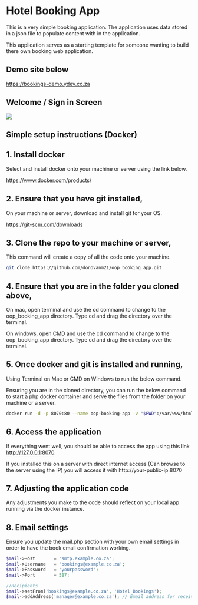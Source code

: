 # Hotel Booking App

This is a very simple booking application. The application uses data stored in a json file to populate content with in the application.

This application serves as a starting template for someone wanting to build there own booking web application.

## Demo site below

<a href="https://bookings-demo.ydev.co.za" target="_blank">https://bookings-demo.ydev.co.za</a>

## Welcome / Sign in Screen

<img src="https://bookings-demo.ydev.co.za/includes/img/github/signin.png" />

## Simple setup instructions (Docker)

## 1. Install docker 

Select and install docker onto your machine or server using the link below.

https://www.docker.com/products/

## 2. Ensure that you have git installed,

On your machine or server, download and install git for your OS.

https://git-scm.com/downloads

## 3. Clone the repo to your machine or server, 

This command will create a copy of all the code onto your machine.

```bash
git clone https://github.com/donovanm21/oop_booking_app.git
```

## 4. Ensure that you are in the folder you cloned above,

On mac, open terminal and use the cd command to change to the oop_booking_app directory. Type cd and drag the directory over the terminal.

On windows, open CMD and use the cd command to change to the oop_booking_app directory. Type cd and drag the directory over the terminal.

## 5. Once docker and git is installed and running, 

Using Terminal on Mac or CMD on Windows to run the below command.

Ensuring you are in the cloned directory, you can run the below command to start a php docker container and serve the files from the folder on your machine or a server.

```bash
docker run -d -p 8070:80 --name oop-booking-app -v "$PWD":/var/www/html php:7.2-apache
```

## 6. Access the application

If everything went well, you should be able to access the app using this link http://127.0.0.1:8070

If you installed this on a server with direct internet access (Can browse to the server using the IP) you will access it with http://your-public-ip:8070

## 7. Adjusting the application code

Any adjustments you make to the code should reflect on your local app running via the docker instance.

## 8. Email settings

Ensure you update the mail.php section with your own email settings in order to have the book email confirmation working.

```php
$mail->Host       = 'smtp.example.co.za';
$mail->Username   = 'bookings@example.co.za';
$mail->Password   = 'yourpassword';
$mail->Port       = 587;

//Recipients
$mail->setFrom('bookings@example.co.za', 'Hotel Bookings');
$mail->addAddress('manager@example.co.za'); // Email address for receiving the booking cofirmation (Your email)
```